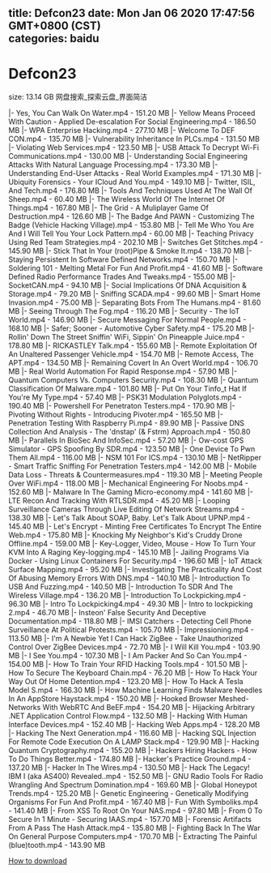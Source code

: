 
title: Defcon23
date: Mon Jan 06 2020 17:47:56 GMT+0800 (CST)    
categories: baidu
---

# Defcon23
size: 13.14 GB
 网盘搜索_探索云盘_界面简洁
 
|- Yes, You Can Walk On Water.mp4 - 151.20 MB
|- Yellow Means Proceed With Caution - Applied De-escalation For Social Engineering.mp4 - 186.50 MB
|- WPA Enterprise Hacking.mp4 - 277.10 MB
|- Welcome To DEF CON.mp4 - 135.70 MB
|- Vulnerability Inheritance In PLCs.mp4 - 131.50 MB
|- Violating Web Services.mp4 - 123.50 MB
|- USB Attack To Decrypt Wi-Fi Communications.mp4 - 130.00 MB
|- Understanding Social Engineering Attacks With Natural Language Processing.mp4 - 173.30 MB
|- Understanding End-User Attacks - Real World Examples.mp4 - 171.30 MB
|- Ubiquity Forensics - Your ICloud And You.mp4 - 149.10 MB
|- Twitter, ISIL, And Tech.mp4 - 176.80 MB
|- Tools And Techniques Used At The Wall Of Sheep.mp4 - 60.40 MB
|- The Wireless World Of The Internet Of Things.mp4 - 167.80 MB
|- The Grid - A Muliplayer Game Of Destruction.mp4 - 126.60 MB
|- The Badge And PAWN - Customizing The Badge (Vehicle Hacking Village).mp4 - 153.80 MB
|- Tell Me Who You Are And I Will Tell You Your Lock Pattern.mp4 - 60.00 MB
|- Teaching Privacy Using Red Team Strategies.mp4 - 202.10 MB
|- Switches Get Stitches.mp4 - 145.90 MB
|- Stick That In Your (root)Pipe & Smoke It.mp4 - 138.70 MB
|- Staying Persistent In Software Defined Networks.mp4 - 150.70 MB
|- Soldering 101 - Melting Metal For Fun And Profit.mp4 - 41.60 MB
|- Software Defined Radio Performance Trades And Tweaks.mp4 - 155.00 MB
|- SocketCAN.mp4 - 94.10 MB
|- Social Implications Of DNA Acquisition & Storage.mp4 - 79.20 MB
|- Sniffing SCADA.mp4 - 99.60 MB
|- Smart Home Invasion.mp4 - 75.00 MB
|- Separating Bots From The Humans.mp4 - 81.60 MB
|- Seeing Through The Fog.mp4 - 116.20 MB
|- Security - The IoT World.mp4 - 146.90 MB
|- Secure Messaging For Normal People.mp4 - 168.10 MB
|- Safer; Sooner - Automotive Cyber Safety.mp4 - 175.20 MB
|- Rollin' Down The Street Sniffin' WiFi, Sippin' On Pineapple Juice.mp4 - 178.80 MB
|- RICKASTLEY Talk.mp4 - 155.60 MB
|- Remote Exploitation Of An Unaltered Passenger Vehicle.mp4 - 154.70 MB
|- Remote Access, The APT.mp4 - 134.50 MB
|- Remaining Covert In An Overt World.mp4 - 106.70 MB
|- Real World Automation For Rapid Response.mp4 - 57.90 MB
|- Quantum Computers Vs. Computers Security.mp4 - 108.30 MB
|- Quantum Classification Of Malware.mp4 - 101.80 MB
|- Put On Your Tinfo_t Hat If You're My Type.mp4 - 57.40 MB
|- PSK31 Modulation Polyglots.mp4 - 190.40 MB
|- Powershell For Penetraton Testers.mp4 - 170.90 MB
|- Pivoting Without Rights - Introducing Pivoter.mp4 - 165.50 MB
|- Penetration Testing With Raspberry Pi.mp4 - 89.90 MB
|- Passive DNS Collection And Analysis - The 'dnstap' (& Fstrm) Approach.mp4 - 150.80 MB
|- Parallels In BioSec And InfoSec.mp4 - 57.20 MB
|- Ow-cost GPS Simulator - GPS Spoofing By SDR.mp4 - 123.50 MB
|- One Device To Pwn Them All.mp4 - 116.00 MB
|- NSM 101 For ICS.mp4 - 130.10 MB
|- NetRipper - Smart Traffic Sniffing For Penetration Testers.mp4 - 142.00 MB
|- Mobile Data Loss - Threats & Countermeasures.mp4 - 119.30 MB
|- Meeting People Over WiFi.mp4 - 118.00 MB
|- Mechanical Engineering For Noobs.mp4 - 152.60 MB
|- Malware In The Gaming Micro-economy.mp4 - 141.60 MB
|- LTE Recon And Tracking With RTLSDR.mp4 - 45.20 MB
|- Looping Surveillance Cameras Through Live Editing Of Network Streams.mp4 - 138.30 MB
|- Let's Talk About SOAP, Baby. Let's Talk About UPNP.mp4 - 145.40 MB
|- Let's Encrypt - Minting Free Certificates To Encrypt The Entire Web.mp4 - 175.80 MB
|- Knocking My Neighbor's Kid's Cruddy Drone Offline.mp4 - 159.00 MB
|- Key-Logger, Video, Mouse - How To Turn Your KVM Into A Raging Key-logging.mp4 - 145.10 MB
|- Jailing Programs Via Docker - Using Linux Containers For Security.mp4 - 196.60 MB
|- IoT Attack Surface Mapping.mp4 - 95.20 MB
|- Investigating The Practicality And Cost Of Abusing Memory Errors With DNS.mp4 - 140.10 MB
|- Introduction To USB And Fuzzing.mp4 - 140.50 MB
|- Introduction To SDR And The Wireless Village.mp4 - 136.20 MB
|- Introduction To Lockpicking.mp4 - 96.30 MB
|- Intro To Lockpicking4.mp4 - 49.30 MB
|- Intro to lockpicking 2.mp4 - 46.70 MB
|- Insteon' False Security And Deceptive Documentation.mp4 - 118.80 MB
|- IMSI Catchers - Detecting Cell Phone Surveillance At Political Protests.mp4 - 105.70 MB
|- Impressioning.mp4 - 113.50 MB
|- I'm A Newbie Yet I Can Hack ZigBee - Take Unauthorized Control Over ZigBee Devices.mp4 - 72.70 MB
|- I Will Kill You.mp4 - 103.90 MB
|- I See You.mp4 - 107.30 MB
|- I Am Packer And So Can You.mp4 - 154.00 MB
|- How To Train Your RFID Hacking Tools.mp4 - 101.50 MB
|- How To Secure The Keyboard Chain.mp4 - 76.20 MB
|- How To Hack Your Way Out Of Home Detention.mp4 - 123.20 MB
|- How To Hack A Tesla Model S.mp4 - 166.30 MB
|- How Machine Learning Finds Malware Needles In An AppStore Haystack.mp4 - 150.20 MB
|- Hooked Browser Meshed-Networks With WebRTC And BeEF.mp4 - 154.20 MB
|- Hijacking Arbitrary .NET Application Control Flow.mp4 - 132.50 MB
|- Hacking With Human Interface Devices.mp4 - 152.40 MB
|- Hacking Web Apps.mp4 - 128.20 MB
|- Hacking The Next Generation.mp4 - 116.60 MB
|- Hacking SQL Injection For Remote Code Execution On A LAMP Stack.mp4 - 129.90 MB
|- Hacking Quantum Cryptography.mp4 - 155.20 MB
|- Hackers Hiring Hackers - How To Do Things Better.mp4 - 174.80 MB
|- Hacker's Practice Ground.mp4 - 137.20 MB
|- Hacker In The Wires.mp4 - 130.50 MB
|- Hack The Legacy! IBM I (aka AS400) Revealed..mp4 - 152.50 MB
|- GNU Radio Tools For Radio Wrangling And Spectrum Domination.mp4 - 169.60 MB
|- Global Honeypot Trends.mp4 - 125.20 MB
|- Genetic Engineering - Genetically Modifying Organisms For Fun And Profit.mp4 - 167.40 MB
|- Fun With Symboliks.mp4 - 141.40 MB
|- From XSS To Root On Your NAS.mp4 - 97.80 MB
|- From 0 To Secure In 1 Minute - Securing IAAS.mp4 - 157.70 MB
|- Forensic Artifacts From A Pass The Hash Attack.mp4 - 135.80 MB
|- Fighting Back In The War On General Purpose Computers.mp4 - 170.70 MB
|- Extracting The Painful (blue)tooth.mp4 - 143.90 MB

[How to download](https://bpcam.bemobtrk.com/go/2ceec3aa-1ca2-46d6-b9ff-aaa5c184517c?jno=1282)